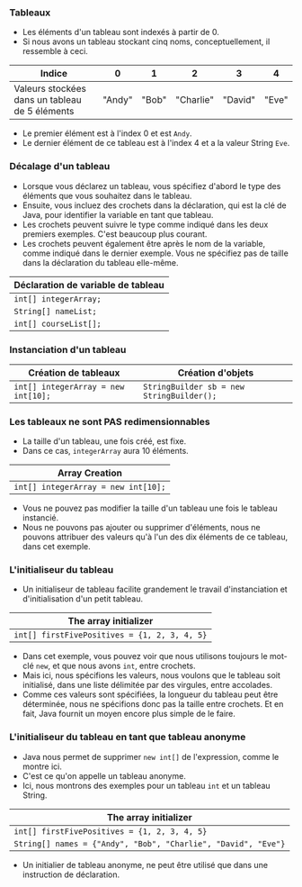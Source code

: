 ### **Tableaux**
+ Les éléments d'un tableau sont indexés à partir de 0.
+ Si nous avons un tableau stockant cinq noms, conceptuellement, il ressemble à ceci.

|Indice|0|1|2|3|4|
|---------|----|----|----|----|----|
|Valeurs stockées dans un tableau de 5 éléments|"Andy"|"Bob"|"Charlie"|"David"|"Eve"|
+ Le premier élément est à l'index 0 et est `Andy`.
+ Le dernier élément de ce tableau est à l'index 4 et a la valeur String `Eve`.

### **Décalage d'un tableau**
+ Lorsque vous déclarez un tableau, vous spécifiez d'abord le type des éléments que vous souhaitez dans le tableau.
+ Ensuite, vous incluez des crochets dans la déclaration, qui est la clé de Java, pour identifier la variable en tant que tableau.
+ Les crochets peuvent suivre le type comme indiqué dans les deux premiers exemples. C'est beaucoup plus courant.
+ Les crochets peuvent également être après le nom de la variable, comme indiqué dans le dernier exemple. Vous ne spécifiez pas de taille dans la déclaration du tableau elle-même.

| Déclaration de variable de tableau |
|------------------------------------|
| `int[] integerArray;`              |
| `String[] nameList;`               |
| `int[] courseList[];`              |

### **Instanciation d'un tableau**

| Création de tableaux                | Création d'objets                         |
|-------------------------------------|-------------------------------------------|
| `int[] integerArray = new int[10];` | `StringBuilder sb = new StringBuilder();` |


### **Les tableaux ne sont PAS redimensionnables**
+ La taille d'un tableau, une fois créé, est fixe.
+ Dans ce cas, `integerArray` aura 10 éléments.

| Array Creation                      |
|-------------------------------------|
| `int[] integerArray = new int[10];` |

+ Vous ne pouvez pas modifier la taille d'un tableau une fois le tableau instancié.
+ Nous ne pouvons pas ajouter ou supprimer d'éléments, nous ne pouvons attribuer des valeurs qu'à l'un des dix éléments de ce tableau, dans cet exemple.

### **L'initialiseur du tableau**
+ Un initialiseur de tableau facilite grandement le travail d'instanciation et d'initialisation d'un petit tableau.

| The array initializer                                        |
|--------------------------------------------------------------|
| `int[] firstFivePositives = {1, 2, 3, 4, 5}`                 |

+ Dans cet exemple, vous pouvez voir que nous utilisons toujours le mot-clé `new`, et que nous avons `int`, entre crochets.
+ Mais ici, nous spécifions les valeurs, nous voulons que le tableau soit initialisé, dans une liste délimitée par des virgules, entre accolades.
+ Comme ces valeurs sont spécifiées, la longueur du tableau peut être déterminée, nous ne spécifions donc pas la taille entre crochets. Et en fait, Java fournit un moyen encore plus simple de le faire.

### **L'initialiseur du tableau en tant que tableau anonyme**
+ Java nous permet de supprimer `new int[]` de l'expression, comme le montre ici.
+ C'est ce qu'on appelle un tableau anonyme. 
+ Ici, nous montrons des exemples pour un tableau `int` et un tableau String.

| The array initializer                                        |
|--------------------------------------------------------------|
| `int[] firstFivePositives = {1, 2, 3, 4, 5}`                 |
| `String[] names = {"Andy", "Bob", "Charlie", "David", "Eve"}` |


+ Un initialier de tableau anonyme, ne peut être utilisé que dans une instruction de déclaration.